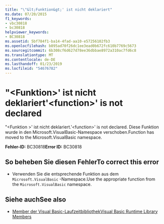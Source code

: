 ```yaml
---
title: "\"&lt;Funktion&gt;' ist nicht deklariert"
ms.date: 07/20/2015
f1_keywords:
- vbc30818
- bc30818
helpviewer_keywords:
- BC30818
ms.assetid: 5bf784f1-ba14-4fad-aa10-e57256102fb3
ms.openlocfilehash: b895ad70f26dc1ee3ead0b672fc610b7769c5673
ms.sourcegitcommit: 6b308cf6d627d78ee36dbbae8972a310ac7fd6c8
ms.translationtype: MT
ms.contentlocale: de-DE
ms.lasthandoff: 01/23/2019
ms.locfileid: "54676782"
---
```

# <a name="ltfunctiongt-is-not-declared"></a><span data-ttu-id="d4ffd-102">"&lt;Funktion&gt;' ist nicht deklariert</span><span class="sxs-lookup"><span data-stu-id="d4ffd-102">'&lt;function&gt;' is not declared</span></span>
<span data-ttu-id="d4ffd-103">"\<Funktion >' ist nicht deklariert.</span><span class="sxs-lookup"><span data-stu-id="d4ffd-103">'\<function>' is not declared.</span></span> <span data-ttu-id="d4ffd-104">Diese Funktion wurde in den Microsoft.VisualBasic-Namespace verschoben.</span><span class="sxs-lookup"><span data-stu-id="d4ffd-104">Function has moved to the Microsoft.VisualBasic namespace.</span></span>  
  
 <span data-ttu-id="d4ffd-105">**Fehler-ID:** BC30818</span><span class="sxs-lookup"><span data-stu-id="d4ffd-105">**Error ID:** BC30818</span></span>  
  
## <a name="to-correct-this-error"></a><span data-ttu-id="d4ffd-106">So beheben Sie diesen Fehler</span><span class="sxs-lookup"><span data-stu-id="d4ffd-106">To correct this error</span></span>  
  
-   <span data-ttu-id="d4ffd-107">Verwenden Sie die entsprechende Funktion aus dem `Microsoft.VisualBasic` -Namespace.</span><span class="sxs-lookup"><span data-stu-id="d4ffd-107">Use the appropriate function from the `Microsoft.VisualBasic` namespace.</span></span>  
  
## <a name="see-also"></a><span data-ttu-id="d4ffd-108">Siehe auch</span><span class="sxs-lookup"><span data-stu-id="d4ffd-108">See also</span></span>
- [<span data-ttu-id="d4ffd-109">Member der Visual Basic-Laufzeitbibliothek</span><span class="sxs-lookup"><span data-stu-id="d4ffd-109">Visual Basic Runtime Library Members</span></span>](../../visual-basic/language-reference/runtime-library-members.md)

